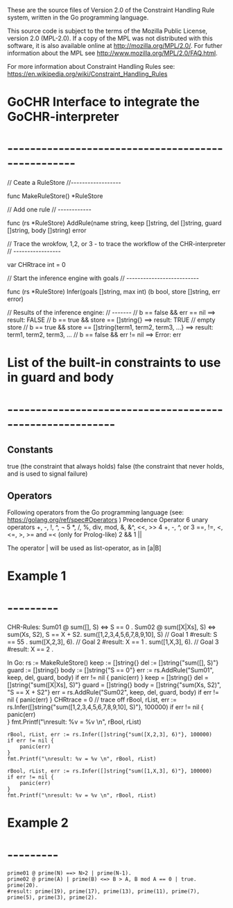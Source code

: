These are the source files of Version 2.0 of the
Constraint Handling Rule system, written in the Go programming language.

This source code is subject to the terms of the Mozilla Public
License, version 2.0 (MPL-2.0). If a copy of the MPL was not
distributed with this software, it is also available online at
<http://mozilla.org/MPL/2.0/>.  For futher information about the MPL see <http://www.mozilla.org/MPL/2.0/FAQ.html>.

For more information about Constraint Handling Rules see: 
https://en.wikipedia.org/wiki/Constraint_Handling_Rules  


# GoCHR Interface to integrate the GoCHR-interpreter
# --------------------------------------------------

 
// Ceate a RuleStore
//------------------

func MakeRuleStore() *RuleStore

// Add one rule
// ------------

func (rs *RuleStore) AddRule(name string, keep []string, del []string, guard []string, body []string) error 

// Trace the wrokfow, 1,2, or 3 - to trace the workflow of the CHR-interpreter
// -----------------

var CHRtrace int = 0 

// Start the inference engine with goals
// --------------------------

func (rs *RuleStore) Infer(goals []string, max int) (b bool, store []string, err error)

// Results of the inference engine:
// -------
// b == false && err == nil ==> result: FALSE
// b == true && store == []string{} ==> result: TRUE // empty store
// b == true && store == []string{term1, term2, term3, ...} ==> result: term1, term2, term3, ...
// b == false && err != nil ==> Error: err

# List of the built-in constraints to use in guard and body
# ---------------------------------------------------------
Constants
---------
true  (the constraint that always holds)
false  (the constraint that never holds, and is used to signal failure)

Operators
---------
Following operators from the Go programming language (see: https://golang.org/ref/spec#Operators )
Precedence  Operator
    6         unary operators +, -, !, ^, ¬ 
    5         *, /, %, div, mod, &, &^, <<, >>
    4        +, -, ^, or 
    3        ==, !=, <, <=, >, >= and =< (only for Prolog-like)
    2        &&
    1        ||

The operator | will be used as list-operator, as in [a|B]

# Example 1
# ---------
 
CHR-Rules: 
    Sum01 @ sum([], S) <=> S == 0 . 
    Sum02 @ sum([X|Xs], S) <=> sum(Xs, S2), S == X + S2.
    sum([1,2,3,4,5,6,7,8,9,10], S) // Goal 1
    #result: S == 55 .
    sum([X,2,3], 6). // Goal 2
    #result: X == 1 .
    sum([1,X,3], 6). // Goal 3
    #result: X == 2 .

In Go: 
    rs := MakeRuleStore() 
    keep := []string{} 
    del := []string{"sum([], S)"} 
    guard := []string{} 
    body := []string{"S == 0"} 
	err := rs.AddRule("Sum01", keep, del, guard, body) 
	if err != nil { 
		panic(err) 
	} 
	keep = []string{} 
	del = []string{"sum([X|Xs], S)"} 
	guard = []string{} 
	body = []string{"sum(Xs, S2)", "S == X + S2"} 
	err = rs.AddRule("Sum02", keep, del, guard, body) 
	if err != nil { 
		panic(err) 
	} 
	CHRtrace = 0 // trace off 
	rBool, rList, err := rs.Infer([]string{"sum([1,2,3,4,5,6,7,8,9,10], S)"}, 100000) 
	if err != nil { 
		panic(err)  
	} 
	fmt.Printf("\nresult: %v = %v \n", rBool, rList) 

	rBool, rList, err := rs.Infer([]string{"sum([X,2,3], 6)"}, 100000) 
	if err != nil { 
		panic(err)  
	} 
	fmt.Printf("\nresult: %v = %v \n", rBool, rList) 

	rBool, rList, err := rs.Infer([]string{"sum([1,X,3], 6)"}, 100000) 
	if err != nil { 
		panic(err)  
	} 
	fmt.Printf("\nresult: %v = %v \n", rBool, rList) 

# Example 2
# ---------
	
	
	prime01 @ prime(N) ==> N>2 | prime(N-1).
	prime02 @ prime(A) | prime(B) <=> B > A, B mod A == 0 | true.
	prime(20).
	#result: prime(19), prime(17), prime(13), prime(11), prime(7), prime(5), prime(3), prime(2).
